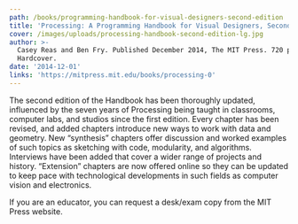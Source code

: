 ```yaml
---
path: /books/programming-handbook-for-visual-designers-second-edition
title: 'Processing: A Programming Handbook for Visual Designers, Second Edition'
cover: /images/uploads/processing-handbook-second-edition-lg.jpg
author: >-
  Casey Reas and Ben Fry. Published December 2014, The MIT Press. 720 pages.
  Hardcover.
date: '2014-12-01'
links: 'https://mitpress.mit.edu/books/processing-0'
---
```

The second edition of the Handbook has been thoroughly updated, influenced by the seven years of Processing being taught in classrooms, computer labs, and studios since the first edition. Every chapter has been revised, and added chapters introduce new ways to work with data and geometry. New “synthesis” chapters offer discussion and worked examples of such topics as sketching with code, modularity, and algorithms. Interviews have been added that cover a wider range of projects and history. “Extension” chapters are now offered online so they can be updated to keep pace with technological developments in such fields as computer vision and electronics. 

If you are an educator, you can request a desk/exam copy from the MIT Press website.
